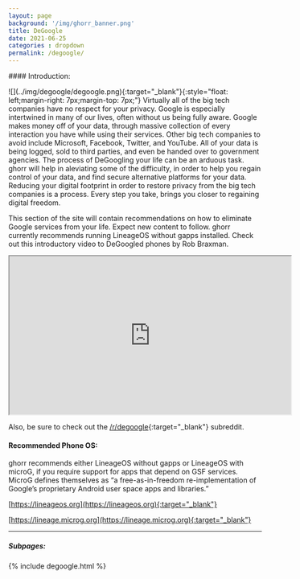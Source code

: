 ```yaml
---
layout: page
background: '/img/ghorr_banner.png'
title: DeGoogle
date: 2021-06-25
categories : dropdown
permalink: /degoogle/
---
```


<p></p>
#### Introduction:

<p></p>
![](../img/degoogle/degoogle.png){:target="_blank"}{:style="float: left;margin-right: 7px;margin-top: 7px;"}
Virtually all of the big tech companies have no respect for your privacy.  Google is especially intertwined in many of our lives, often without us being fully aware.  Google makes money off of your data, through massive collection of every interaction you have while using their services.  Other big tech companies to avoid include Microsoft, Facebook, Twitter, and YouTube.  All of your data is being logged, sold to third parties, and even be handed over to government agencies.  The process of DeGoogling your life can be an arduous task.  ghorr will help in aleviating some of the difficulty, in order to help you regain control of your data, and find secure alternative platforms for your data.  Reducing your digital footprint in order to restore privacy from the big tech companies is a process.  Every step you take, brings you closer to regaining digital freedom.

This section of the site will contain recommendations on how to eliminate Google services from your life. Expect new content to follow. ghorr currently recommends running LineageOS without gapps installed. Check out this introductory video to DeGoogled phones by Rob Braxman.

<iframe id="lbry-iframe" width="560" height="315" src="https://odysee.com/$/embed/degoogled/76ccaa024e2d6ae907d6173bf88cc757aee87bac?r=J4ivBwpLWDqRztQmJhvchdqbURumyD8b" allowfullscreen></iframe>

Also, be sure to check out the [/r/degoogle](https://www.reddit.com/r/degoogle/){:target="_blank"} subreddit.

#### Recommended Phone OS:

ghorr recommends either LineageOS without gapps or LineageOS with microG, if you require support for apps that depend on GSF services. MicroG defines themselves as “a free-as-in-freedom re-implementation of Google’s proprietary Android user space apps and libraries.”

[https://lineageos.org](https://lineageos.org){:target="_blank"}

[https://lineage.microg.org](https://lineage.microg.org){:target="_blank"}

____________________________________

##### Subpages:

<p></p>
{% include degoogle.html %}
